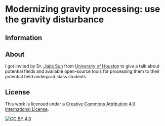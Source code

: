 # Modernizing gravity processing: use the gravity disturbance

## Information

## About

I got invited by Dr. [Jiajia Sun][jiajia] from [University of Houston][houston]
to give a talk about potential fields and available open-source tools for
processing them to their potential field undergrad class students.

## License

This work is licensed under a
[Creative Commons Attribution 4.0 International License][cc-by].

[![CC BY 4.0][cc-by-image]][cc-by]

[cc-by]: http://creativecommons.org/licenses/by/4.0/
[cc-by-image]: https://i.creativecommons.org/l/by/4.0/88x31.png
[jiajia]: https://www.uh.edu/nsm/earth-atmospheric/people/faculty/jiajia-sun/
[houston]: https://www.uh.edu/nsm/earth-atmospheric/

